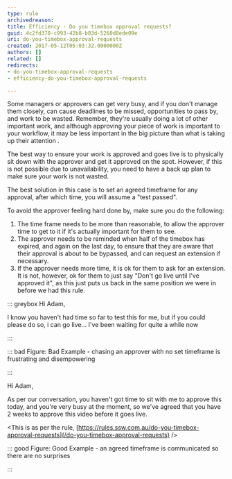```yaml
---
type: rule
archivedreason: 
title: Efficiency - Do you timebox approval requests?
guid: 4c2fd370-c993-42b8-b83d-5260d8ede09e
uri: do-you-timebox-approval-requests
created: 2017-05-12T05:03:32.0000000Z
authors: []
related: []
redirects:
- do-you-timebox-approval-requests
- efficiency-do-you-timebox-approval-requests

---
```


Some managers or approvers can get very busy, and if you don't manage them closely, can cause deadlines to be missed, opportunities to pass by, and work to be wasted. Remember, they're usually doing a lot of other important work, and although approving your piece of work is important to your workflow, it may be less important in the big picture than what is taking up their attention . 


<!--endintro-->

The best way to ensure your work is approved and goes live is to physically sit down with the approver and get it approved on the spot. However, if this is not possible due to unavailability, you need to have a back up plan to make sure your work is not wasted.

The best solution in this case is to set an agreed timeframe for any approval, after which time, you will assume a "test passed".

To avoid the approver feeling hard done by, make sure you do the following:

1. The time frame needs to be more than reasonable, to allow the approver time to get to it if it's actually important for them to see.
2. The approver needs to be reminded when half of the timebox has expired, and again on the last day, to ensure that they are aware that their approval is about to be bypassed, and can request an extension if necessary.
3. If the approver needs more time, it is ok for them to ask for an extension. It is not, however, ok for them to just say "Don't go live until I've approved it", as this just puts us back in the same position we were in before we had this rule.






::: greybox
Hi Adam,

I know you haven't had time so far to test this for me, but if you could please do so, i can go live... I've been waiting for quite a while now

:::


::: bad
Figure: Bad Example - chasing an approver with no set timeframe is frustrating and disempowering

:::




Hi Adam,

As per our conversation, you haven't got time to sit with me to approve this today, and you're very busy at the moment, so we've agreed that you have 2 weeks to approve this video before it goes live. 

&lt;This is as per the rule, [https://rules.ssw.com.au/do-you-timebox-approval-requests](/do-you-timebox-approval-requests) /&gt;



::: good
Figure: Good Example - an agreed timeframe is communicated so there are no surprises

:::
